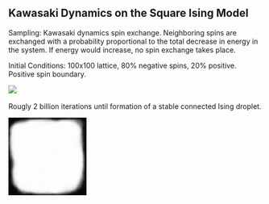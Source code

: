 ## Kawasaki Dynamics on the Square Ising Model

Sampling: Kawasaki dynamics spin exchange. Neighboring spins are exchanged with a probability proportional to the total decrease in energy in the system. If energy would increase, no spin exchange takes place.

Initial Conditions: 100x100 lattice, 80% negative spins, 20% positive. Positive spin boundary.

<img src="https://github.com/hmagomedov/ising/blob/main/ising_animation.gif"/>

Rougly 2 billion iterations until formation of a stable connected Ising droplet.

<img src="https://github.com/hmagomedov/ising/blob/main/mean_state.png"/>
